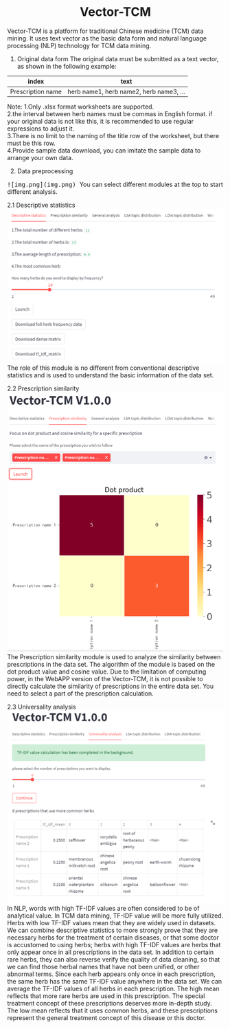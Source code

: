 # <center> Vector-TCM </center>
Vector-TCM is a platform for traditional Chinese medicine (TCM) data mining. It uses text vector as the basic data form and natural language processing (NLP) technology for TCM data mining.

1. Original data form
The original data must be submitted as a text vector, as shown in the following example:

| index | text|
|-------|---|
|Prescription name|herb name1, herb name2, herb name3, ...|

Note: 1.Only .xlsx format worksheets are supported.  
2.the interval between herb names must be commas in English format. if your original data 
is not like this, it is recommended to use regular expressions to adjust it.  
3.There is no limit to the naming of the title row of the worksheet, but there must be this row.  
4.Provide sample data download, you can imitate the sample data to arrange your own data.  


2. Data preprocessing
<kbd>
![img.png](img.png)
</kbd>
You can select different modules at the top to start different analysis.

2.1 Descriptive statistics
<kbd>
![img_1.png](img_1.png)
</kbd>
The role of this module is no different from conventional descriptive statistics and is used to understand the basic information of the data set.

2.2 Prescription similarity
<kbd>
![img_2.png](img_2.png)
</kbd>
The Prescription similarity module is used to analyze the similarity between prescriptions in the data set. The algorithm of the module is based on the dot product value and cosine value. Due to the limitation of computing power, in the WebAPP version of the Vector-TCM, it is not possible to directly calculate the similarity of prescriptions in the entire data set. You need to select a part of the prescription calculation.

2.3 Universality analysis
<kbd>
![img_3.png](img_3.png)
</kbd>
In NLP, words with high TF-IDF values are often considered to be of analytical value. In TCM data mining, TF-IDF value will be more fully utilized. Herbs with low TF-IDF values mean that they are widely used in datasets. We can combine descriptive statistics to more strongly prove that they are necessary herbs for the treatment of certain diseases, or that some doctor is accustomed to using herbs; herbs with high TF-IDF values are herbs that only appear once in all prescriptions in the data set. In addition to certain rare herbs, they can also reverse verify the quality of data cleaning, so that we can find those herbal names that have not been unified, or other abnormal terms. Since each herb appears only once in each prescription, the same herb has the same TF-IDF value anywhere in the data set. We can average the TF-IDF values of all herbs in each prescription. The high mean reflects that more rare herbs are used in this prescription. The special treatment concept of these prescriptions deserves more in-depth study. The low mean reflects that it uses common herbs, and these prescriptions represent the general treatment concept of this disease or this doctor. 
